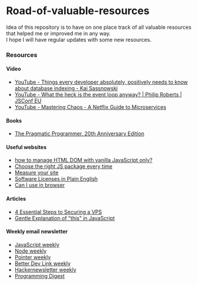 # Road-of-valuable-resources

Idea of this repository is to have on one place track of all valuable resources that helped me or improved me in any way. <br> I hope I will have regular updates with some new resources.

### Resources 

#### Video
* [YouTube - Things every developer absolutely, positively needs to know about database indexing - Kai Sassnowski
](https://youtu.be/HubezKbFL7E)
* [YouTube - What the heck is the event loop anyway? | Philip Roberts | JSConf EU
](https://youtu.be/8aGhZQkoFbQ)
* [YouTube - Mastering Chaos - A Netflix Guide to Microservices
](https://youtu.be/CZ3wIuvmHeM)

#### Books
* [The Pragmatic Programmer, 20th Anniversary Edition
](https://pragprog.com/titles/tpp20/the-pragmatic-programmer-20th-anniversary-edition/)


#### Useful websites
* [how to manage HTML DOM
with vanilla JavaScript only?](https://htmldom.dev/)
* [Choose the right JS package every time
](https://openbase.io/)
* [Measure your site](https://web.dev/measure/)
* [Software Licenses in Plain English](https://tldrlegal.com/)
* [Can I use in browser](https://caniuse.com/)

#### Articles
* [4 Essential Steps to Securing a VPS
](https://maximorlov.com/4-essential-steps-to-securing-a-vps/)
* [Gentle Explanation of "this" in JavaScript
](https://dmitripavlutin.com/gentle-explanation-of-this-in-javascript/)

#### Weekly email newsletter

* [JavaScript weekly](https://javascriptweekly.com/)
* [Node weekly](https://nodeweekly.com/)
* [Pointer weekly](http://www.pointer.io/)
* [Better Dev Link weekly](https://betterdev.link/)
* [Hackernewsletter weekly](https://hackernewsletter.com/)
* [Programming Digest](https://programmingdigest.net/)

